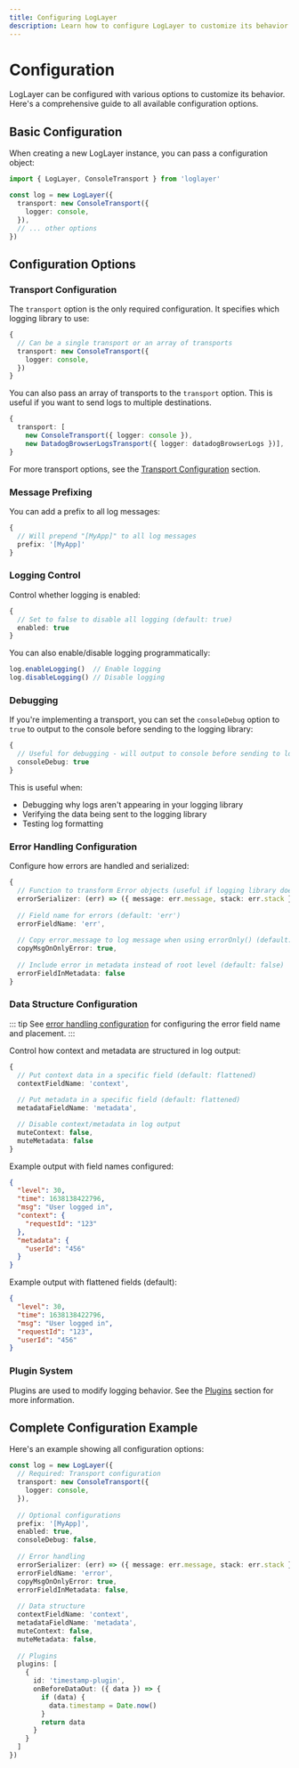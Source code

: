 ```yaml
---
title: Configuring LogLayer
description: Learn how to configure LogLayer to customize its behavior
---
```


# Configuration

LogLayer can be configured with various options to customize its behavior. Here's a comprehensive guide to all available configuration options.

## Basic Configuration

When creating a new LogLayer instance, you can pass a configuration object:

```typescript
import { LogLayer, ConsoleTransport } from 'loglayer'

const log = new LogLayer({
  transport: new ConsoleTransport({
    logger: console,
  }),
  // ... other options
})
```

## Configuration Options

### Transport Configuration

The `transport` option is the only required configuration. It specifies which logging library to use:

```typescript
{
  // Can be a single transport or an array of transports
  transport: new ConsoleTransport({
    logger: console,
  })
}
```

You can also pass an array of transports to the `transport` option. This is useful if you want to send logs to multiple destinations.

```typescript
{
  transport: [
    new ConsoleTransport({ logger: console }), 
    new DatadogBrowserLogsTransport({ logger: datadogBrowserLogs })],
}
```

For more transport options, see the [Transport Configuration](./transports/configuration) section.

### Message Prefixing

You can add a prefix to all log messages:

```typescript
{
  // Will prepend "[MyApp]" to all log messages
  prefix: '[MyApp]'
}
```

### Logging Control

Control whether logging is enabled:

```typescript
{
  // Set to false to disable all logging (default: true)
  enabled: true
}
```

You can also enable/disable logging programmatically:
```typescript
log.enableLogging()  // Enable logging
log.disableLogging() // Disable logging
```

### Debugging

If you're implementing a transport, you can set the `consoleDebug` option to `true` to output to the console before sending to the logging library:

```typescript
{
  // Useful for debugging - will output to console before sending to logging library
  consoleDebug: true
}
```

This is useful when:

- Debugging why logs aren't appearing in your logging library
- Verifying the data being sent to the logging library
- Testing log formatting

### Error Handling Configuration

Configure how errors are handled and serialized:

```typescript
{
  // Function to transform Error objects (useful if logging library doesn't handle errors well)
  errorSerializer: (err) => ({ message: err.message, stack: err.stack }),
  
  // Field name for errors (default: 'err')
  errorFieldName: 'err',
  
  // Copy error.message to log message when using errorOnly() (default: false)
  copyMsgOnOnlyError: true,
  
  // Include error in metadata instead of root level (default: false)
  errorFieldInMetadata: false
}
```

### Data Structure Configuration

::: tip
See [error handling configuration](#error-handling-configuration) for configuring the error field name and placement.
:::

Control how context and metadata are structured in log output:

```typescript
{
  // Put context data in a specific field (default: flattened)
  contextFieldName: 'context',
  
  // Put metadata in a specific field (default: flattened)
  metadataFieldName: 'metadata',

  // Disable context/metadata in log output
  muteContext: false,
  muteMetadata: false
}
```

Example output with field names configured:
```json
{
  "level": 30,
  "time": 1638138422796,
  "msg": "User logged in",
  "context": {
    "requestId": "123"
  },
  "metadata": {
    "userId": "456"
  }
}
```

Example output with flattened fields (default):
```json
{
  "level": 30,
  "time": 1638138422796,
  "msg": "User logged in",
  "requestId": "123",
  "userId": "456"
}
```

### Plugin System

Plugins are used to modify logging behavior. See the [Plugins](./plugins/index) section for more information.

## Complete Configuration Example

Here's an example showing all configuration options:

```typescript
const log = new LogLayer({
  // Required: Transport configuration
  transport: new ConsoleTransport({
    logger: console,
  }),
  
  // Optional configurations
  prefix: '[MyApp]',
  enabled: true,
  consoleDebug: false,
  
  // Error handling
  errorSerializer: (err) => ({ message: err.message, stack: err.stack }),
  errorFieldName: 'error',
  copyMsgOnOnlyError: true,
  errorFieldInMetadata: false,
  
  // Data structure
  contextFieldName: 'context',
  metadataFieldName: 'metadata',
  muteContext: false,
  muteMetadata: false,
  
  // Plugins
  plugins: [
    {
      id: 'timestamp-plugin',
      onBeforeDataOut: ({ data }) => {
        if (data) {
          data.timestamp = Date.now()
        }
        return data
      }
    }
  ]
})
``` 